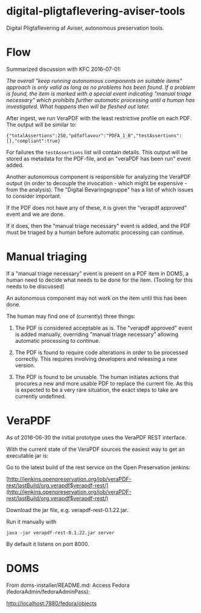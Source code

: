 # digital-pligtaflevering-aviser-tools

Digital Pligtaflevering af Aviser, autonomous preservation tools.

# Flow

Summarized discussion with KFC 2016-07-01:

_The overall "keep running autonomous components on suitable items" approach
is only valid as long as no problems has been found.  If a problem is found,
the item is marked with a special event indicating "manual triage necessary"
which prohibits further automatic processing until a human has investigated.
What happens then will be fleshed out later._

After ingest, we run VeraPDF with the least restrictive profile on each PDF.
The output will be similar to:

    {"totalAssertions":250,"pdfaflavour":"PDFA_1_B","testAssertions":[],"compliant":true}

For failures the `testAssertions` list will contain details.  This output will
be stored as metadata for the PDF-file, and an "veraPDF has been run" event added.

Another autonomous component is responsible for analyzing the VeraPDF output (in
order to decouple the invocation - which might be expensive - from the analysis).
The "Digital Bevaringsgruppe" has a list of which issues to consider important.

If the PDF does not have any of these, it is given the "verapdf approved" event
and we are done.

If it does, then the "manual triage necessary" event is added, and the PDF must
be triaged by a human before automatic processing can continue.

# Manual triaging

If a "manual triage necessary" event is present on a PDF item in DOMS, a human
need to decide what needs to be done for the item.  (Tooling for this needs to be discussed)

An autonomous component may not work on the item until this has been done.

The human may find one of (currently) three things:

1. The PDF is considered acceptable as is.  The "verapdf approved" event is added manually,
overriding "manual triage necessary" allowing automatic processing to continue.

2. The PDF is found to require code alterations in order to be processed correctly.
This requires involving developers and releasing a new version.

3. The PDF is found to be unusable.  The human initiates actions that procures a new
and more usable PDF to replace the current file.  As this is expected to be a very rare situation,
the exact steps to take are currently undefined.






# VeraPDF

As of 2016-06-30 the initial prototype uses the VeraPDF REST interface.

With the current state of the VeraPDF sources the easiest way
to get an executable jar is:

Go to the latest build of the rest service on the Open Preservation jenkins:

[http://jenkins.openpreservation.org/job/veraPDF-rest/lastBuild/org.verapdf$verapdf-rest/](http://jenkins.openpreservation.org/job/veraPDF-rest/lastBuild/org.verapdf$verapdf-rest/)

Download the jar file, e.g. verapdf-rest-0.1.22.jar.

Run it manually with

    java -jar verapdf-rest-0.1.22.jar server

By default it listens on port 8000.

# DOMS

From doms-installer/README.md: Access Fedora (fedoraAdmin/fedoraAdminPass):

[http://localhost:7880/fedora/objects](http://localhost:7880/fedora/objects)


